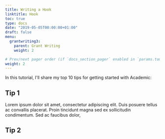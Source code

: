 ```yaml
---
title: Writing a Hook
linktitle: Hook
toc: true
type: docs
date: "2019-05-05T00:00:00+01:00"
draft: false
menu:
  grantwriting3:
    parent: Grant Writing
    weight: 2

# Prev/next pager order (if `docs_section_pager` enabled in `params.toml`)
weight: 2
---
```


In this tutorial, I'll share my top 10 tips for getting started with Academic:

## Tip 1

Lorem ipsum dolor sit amet, consectetur adipiscing elit. Duis posuere tellus ac convallis placerat. Proin tincidunt magna sed ex sollicitudin condimentum. Sed ac faucibus dolor,

## Tip 2
